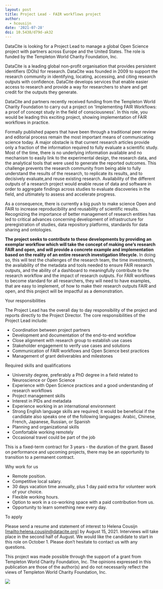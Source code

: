 ```yaml
---
layout: post
title: Project Lead - FAIR workflows project
author:
  - hcousijn
date: '2021-07-28'
doi: 10.5438/d79d-ak32
---
```

DataCite is looking for a Project Lead to manage a global Open Science project with partners across Europe and the United States. The role is funded by the ​​Templeton World Charity Foundation, Inc. 

DataCite is a leading global non-profit organisation that provides persistent identifiers (DOIs) for research. DataCite was founded in 2009 to support the research community in identifying, locating, accessing, and citing research outputs with confidence. DataCite develops services that enable easier access to research and provide a way for researchers to share and get credit for the outputs they generate.

DataCite and partners recently received funding from the Templeton World Charity Foundation to carry out a project on 'Implementing FAIR Workflows: a proof of concept study in the field of consciousness'. In this role, you would be leading this exciting project, showing implementation of FAIR workflows in practice.

Formally published papers that have been through a traditional peer review and editorial process remain the most important means of communicating science today. A major obstacle is that current research articles provide only a fraction of the information required to fully evaluate a scientific study. Most of the time, there is no underlying information available and no mechanism to easily link to the experimental design, the research data, and the analytical tools that were used to generate the reported outcomes. This challenge prevents the research community from being able to fully understand the results of the research, to replicate its results, and to decisively evaluate,and reuse existing research. Availability of the different outputs of a research project would enable reuse of data and software in order to aggregate findings across studies to evaluate discoveries in the field, and ultimately to assess and accelerate progress.

As a consequence, there is currently a big push to make science Open and FAIR to increase reproducibility and reusability of scientific results. Recognizing the importance of better management of research entities has led to critical advances concerning development of infrastructure for preregistration of studies, data repository platforms, standards for data sharing and ontologies. 

**The project seeks to contribute to these developments by providing an exemplar workflow which will take the concept of making one’s research FAIR and open, and will provide a concrete example and implementation based on the reality of an entire research investigation lifecycle.** In doing so, this will test the challenges of the research team, the time investments, the availability of the metadata and tools needed to ensure FAIR research outputs, and the ability of a dashboard to meaningfully contribute to the research workflow and the impact of research outputs. For FAIR workflows to become standard for all researchers, they will need to have examples, that are easy to implement, of how to make their research outputs FAIR and open, and this project will be impactful as a demonstration.

Your responsibilities

The Project Lead has the overall day to day responsibility of the project and reports directly to the Project Director. The core responsibilities of the Project Lead include:

* Coordination between project partners
* Development and documentation of the end-to-end workflow 
* Close alignment with research group to establish use cases
* Stakeholder engagement to verify use cases and solutions
* Communication of FAIR workflows and Open Science best practices
* Management of grant deliverables and milestones

Required skills and qualifications

* University degree, preferably a PhD degree in a field related to Neuroscience or Open Science
* Experience with Open Science practices and a good understanding of research workflows
* Project management skills
* Interest in PIDs and metadata
* Experience working in an international environment
* Strong English language skills are required; it would be beneficial if the candidate also speaks one of the following languages: Arabic, Chinese, French, Japanese, Russian, or Spanish
* Planning and organizational skills
* Comfortable working remotely
* Occasional travel could be part of the job

This is a fixed-term contract for 3 years - the duration of the grant. Based on performance and upcoming projects, there may be an opportunity to transition to a permanent contract.

Why work for us

* Remote position.
* Competitive local salary.
* 30 days vacation time annually, plus 1 day paid extra for volunteer work of your choice.
* Flexible working hours.
* Option to work in a co-working space with a paid contribution from us.
* Opportunity to learn something new every day.

To apply

Please send a resume and statement of interest to Helena Cousijn [<mailto:helena.cousijn@datacite.org>] by August 15, 2021. Interviews will take place in the second half of August. We would like the candidate to start in this role on October 1. Please don’t hesitate to contact us with any questions.



This project was made possible through the support of a grant from Templeton World Charity Foundation, Inc. The opinions expressed in this publication are those of the author(s) and do not necessarily reflect the views of Templeton World Charity Foundation, Inc.

![](/images/uploads/twcf_logo_light_horizontal3.png)
